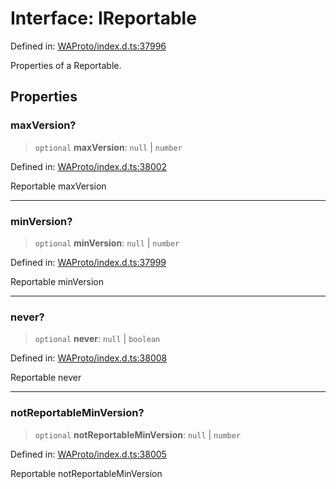 # Interface: IReportable

Defined in: [WAProto/index.d.ts:37996](https://github.com/Fokusdotid/Baileys/blob/db1d3e5f41e9eede5877460f9adbb0224021575c/WAProto/index.d.ts#L37996)

Properties of a Reportable.

## Properties

### maxVersion?

> `optional` **maxVersion**: `null` \| `number`

Defined in: [WAProto/index.d.ts:38002](https://github.com/Fokusdotid/Baileys/blob/db1d3e5f41e9eede5877460f9adbb0224021575c/WAProto/index.d.ts#L38002)

Reportable maxVersion

***

### minVersion?

> `optional` **minVersion**: `null` \| `number`

Defined in: [WAProto/index.d.ts:37999](https://github.com/Fokusdotid/Baileys/blob/db1d3e5f41e9eede5877460f9adbb0224021575c/WAProto/index.d.ts#L37999)

Reportable minVersion

***

### never?

> `optional` **never**: `null` \| `boolean`

Defined in: [WAProto/index.d.ts:38008](https://github.com/Fokusdotid/Baileys/blob/db1d3e5f41e9eede5877460f9adbb0224021575c/WAProto/index.d.ts#L38008)

Reportable never

***

### notReportableMinVersion?

> `optional` **notReportableMinVersion**: `null` \| `number`

Defined in: [WAProto/index.d.ts:38005](https://github.com/Fokusdotid/Baileys/blob/db1d3e5f41e9eede5877460f9adbb0224021575c/WAProto/index.d.ts#L38005)

Reportable notReportableMinVersion
